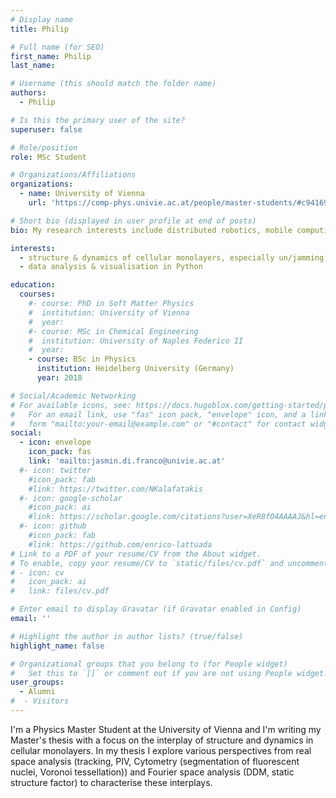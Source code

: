 ```yaml
---
# Display name
title: Philip 

# Full name (for SEO)
first_name: Philip 
last_name: 

# Username (this should match the folder name)
authors:
  - Philip

# Is this the primary user of the site?
superuser: false

# Role/position
role: MSc Student

# Organizations/Affiliations
organizations:
  - name: University of Vienna
    url: 'https://comp-phys.univie.ac.at/people/master-students/#c941698'

# Short bio (displayed in user profile at end of posts)
bio: My research interests include distributed robotics, mobile computing and programmable matter.

interests:
  - structure & dynamics of cellular monolayers, especially un/jamming transitions
  - data analysis & visualisation in Python 

education:
  courses:
    #- course: PhD in Soft Matter Physics
    #  institution: University of Vienna
    #  year: 
    #- course: MSc in Chemical Engineering
    #  institution: University of Naples Federico II
    #  year: 
    - course: BSc in Physics 
      institution: Heidelberg University (Germany)
      year: 2018

# Social/Academic Networking
# For available icons, see: https://docs.hugoblox.com/getting-started/page-builder/#icons
#   For an email link, use "fas" icon pack, "envelope" icon, and a link in the
#   form "mailto:your-email@example.com" or "#contact" for contact widget.
social:
  - icon: envelope
    icon_pack: fas
    link: 'mailto:jasmin.di.franco@univie.ac.at'
  #- icon: twitter
    #icon_pack: fab
    #link: https://twitter.com/NKalafatakis
  #- icon: google-scholar
    #icon_pack: ai
    #link: https://scholar.google.com/citations?user=XeR8fO4AAAAJ&hl=en&oi=ao
  #- icon: github
    #icon_pack: fab
    #link: https://github.com/enrico-lattuada
# Link to a PDF of your resume/CV from the About widget.
# To enable, copy your resume/CV to `static/files/cv.pdf` and uncomment the lines below.
# - icon: cv
#   icon_pack: ai
#   link: files/cv.pdf

# Enter email to display Gravatar (if Gravatar enabled in Config)
email: ''

# Highlight the author in author lists? (true/false)
highlight_name: false

# Organizational groups that you belong to (for People widget)
#   Set this to `[]` or comment out if you are not using People widget.
user_groups:
  - Alumni
#  - Visitors
---
```


I'm a Physics Master Student at the University of Vienna and I'm writing my Master's thesis with a focus on the interplay of structure and dynamics in cellular monolayers. In my thesis I explore various perspectives from real space analysis (tracking, PIV, Cytometry (segmentation  of fluorescent nuclei, Voronoi tessellation)) and Fourier space analysis (DDM, static structure factor) to characterise these interplays.
